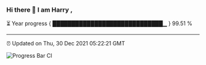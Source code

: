 ### Hi there 👋 I am Harry , 

⏳ Year progress { █████████████████████████████▁ } 99.51 %

---

⏰ Updated on Thu, 30 Dec 2021 05:22:21 GMT

![Progress Bar CI](https://github.com/duykhang68/duykhang68/workflows/Progress%20Bar%20CI/badge.svg)
